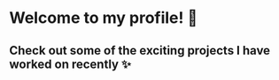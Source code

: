 # Welcome to my profile! 🌱

## Check out some of the exciting projects I have worked on recently :sparkles:

